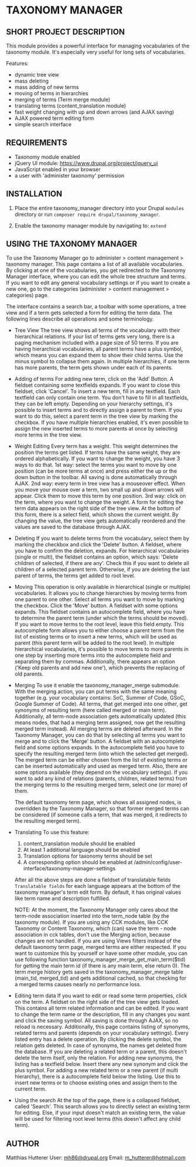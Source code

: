 # TAXONOMY MANAGER

## SHORT PROJECT DESCRIPTION

This module provides a powerful interface for managing vocabularies of the
taxonomy module. It's especially very useful for long sets of vocabularies.

Features:

- dynamic tree view
- mass deleting
- mass adding of new terms
- moving of terms in hierarchies
- merging of terms (Term merge module)
- translating terms (content_translation module)
- fast weight changing with up and down arrows (and AJAX saving)
- AJAX powered term editing form
- simple search interface

## REQUIREMENTS

- Taxonomy module enabled
- jQuery UI module: <https://www.drupal.org/project/jquery_ui>
- JavaScript enabled in your browser
- a user with 'administer taxonomy' permission

## INSTALLATION

1. Place the entire taxonomy_manager directory into your Drupal
   `modules` directory or run `composer require drupal/taxonomy_manager`.

2. Enable the taxonomy manager module by navigating to:
   `extend`

## USING THE TAXONOMY MANAGER

To use the Taxonomy Manager go to
administer > content management > taxonomy manager. This page
contains a list of all available vocabularies. By clicking at one of the
vocabularies, you get redirected to the Taxonomy Manager interface, where you
can edit the whole tree structure and terms. If you want to edit any general
vocabulary settings or if you want to create a new one, go to the categories
(administer > content management > categories) page.

The interface contains a search bar, a toolbar with some operations, a tree view
and if a term gets selected a form for editing the term data. The following
lines describe all operations and some terminology.

- Tree View
  The tree view shows all terms of the vocabulary with their hierarchical
  relations. If your list of terms gets very long, there is a paging
  mechanism included with a page size of 50 terms. If you are having
  hierarchical vocabularies, all parent terms have a plus symbol, which means
  you can expand them to show their child terms. Use the minus symbol to
  collapse them again. In multiple hierarchies, if one term has more
  parents, the term gets shown under each of its parents.

- Adding of terms
  For adding new term, click on the 'Add' Button. A fieldset containing some
  textfields expands. If you want to close this fieldset, click 'Cancel'.
  To insert a new term, fill in any textfield. Each textfield can only
  contain one term. You don't have to fill in all textfields, they can be
  left empty. Depending on your hierarchy settings, it's possible to insert
  terms and to directly assign a parent to them. If you want to do this,
  select a parent term in the tree view by marking the checkbox. If you have
  multiple hierarchies enabled, it's even possible to assign the new inserted
  terms to more parents at once by selecting more terms in the tree view.

- Weight Editing
  Every term has a weight. This weight determines the position the terms get
  listed. If terms have the same weight, they are ordered alphabetically. If
  you want to change the weight, you have 3 ways to do that.
  1st way: select the terms you want to move by one position (can be more
  terms at once) and press
  either the up or the down button in the toolbar. All saving is
  done automatically through AJAX.
  2nd way: every term in tree view has a mouseover effect. When you move
  your mouse over a term, two
  small up and down arrows will appear. Click them to move this
  term by one position.
  3rd way: click on the term, where you want to change the weight. A form
  for editing the
  term data appears on the right side of the tree view. At the
  bottom of this form, there is a select field, which shows the
  current weight. By changing the value, the tree view gets
  automatically reordered and the values are saved to the database
  through AJAX.

- Deleting
  If you want to delete terms from the vocabulary, select them by marking the
  checkbox and click the 'Delete' button. A fieldset, where you have to
  confirm the deletion, expands. For hierarchical vocabularies (single or
  multi), the fieldset contains an option, which says: 'Delete children of
  selected, if there are any'. Check this if you want to delete all children
  of a selected parent term. Otherwise, if you are deleting the last parent
  of terms, the terms get added to root level.

- Moving
  This operation is only available in hierarchical (single or multiple)
  vocabularies. It allows you to change hierarchies by moving terms from one
  parent to one other. Select all terms you want to move by marking the
  checkbox. Click the 'Move' button. A fieldset with some options expands.
  This fieldset contains an autocomplete field, where you have to determine
  the parent term (under which the terms should be moved). If you want to
  move terms to the root level, leave this field empty. This autocomplete
  form allows you to either choose a parent term from the list of existing
  terms or to insert a new terms, which will be used as parent (this parent
  term will be added to the root level). In multiple hierarchical
  vocabularies, it's possible to move terms to more parents in one step by
  inserting more terms into the autocomplete field and separating them by
  commas. Additionally, there appears an option ('Keep old parents and add new
  one'), which prevents the replacing of old parents.

- Merging
  To use it enable the taxonomy_manager_merge submodule.
  With the merging action, you can put terms with the same meaning together
  (e.g. your vocabulary contains: SoC, Summer of Code, GSoC, Google Summer of
  Code). All terms, that get merged into one other, get synonyms of resulting
  term (here called merged or main term). Additionally, all term-node
  association gets automatically updated (this means nodes, that had a
  merging term assigned, now get the resulting merged term instead). All
  merging terms are deleted afterward. In the Taxonomy Manager, you can do
  that by selecting all terms you want to merge and to click the 'Merge'
  button. A fieldset with an autocomplete field and some options expands. In
  the autocomplete field you have to specify the resulting merged term (into
  which the selected get merged). The merged term can be either chosen from
  the list of existing terms or can be inserted automatically and used as
  merged term. Also, there are some options available (they depend on
  the vocabulary settings). If you want to add any kind of relations
  (parents, children, related terms) from the merging terms to the resulting
  merged term, select one (or more) of them.

  The default taxonomy term page, which shows all assigned nodes, is
  overridden by the Taxonomy Manager, so that former merged terms can be
  considered (if someone calls a term, that was merged, it redirects to the
  resulting merged term).

- Translating
  To use this feature:
  1. content_translation module should be enabled
  2. At least 1 additional language should be enabled
  3. Translation options for taxonomy terms should be set
  4. A corresponding option should be enabled at /admin/config/user-interface/taxonomy-manager-settings

  After all the above steps are done a fieldset of translatable fields `Translatable fields` for each language appears at the bottom of the taxonomy manager's term edit form. By default, it has original values like term name and description fulfilled.

  NOTE: At the moment, the Taxonomy Manager only cares about the term-node
  association inserted
  into the term_node table (by the taxonomy module). If you are using
  any CCK modules, like CCK Taxonomy or Content Taxonomy, which (can)
  save the term - node association in cck tables, don't use the Merging
  action, because changes are not handled. If you are using Views
  filters instead of the default taxonomy term page, merged terms are
  either respected. If you want to customize this by yourself or have
  some other module, you can use following function
  taxonomy_manager_merge_get_main_term($tid) for getting the main term
  id (if there is any main term, else return 0). The term merge history
  gets saved in the taxonomy_manager_merge table (main_tid, merged_tid)
  and gets additional cached, so that checking for a merged terms
  causes nearly no performance loss.

- Editing term data
  If you want to edit or read some term properties, click on the term. A
  fieldset on the right side of the tree view gets loaded. This contains all
  term related information and can be edited. If you want to change the term
  name or the description, fill in any changes you want and click the saving
  symbol. All saving is done through AJAX, so no reload is necessary.
  Additionally, this page contains listing of synonyms, related terms and
  parents (depends on your vocabulary settings). Every listed entry has a
  delete operation. By clicking the delete symbol, the relation gets deleted.
  In case of synonyms, the names get deleted from the database. If you are
  deleting a related term or a parent, this doesn't delete the term itself,
  only the relation. For adding new synonyms, the listing has a textfield
  below. Insert there any new synonym and click the plus symbol. For adding
  a new related term or a new parent (if multi hierarchy), there is a
  autocomplete field below the listing. Use this to insert new terms or to
  choose existing ones and assign them to the current term.

- Using the search
  At the top of the page, there is a collapsed fieldset, called 'Search'.
  This search allows you to directly select an existing term for editing.
  Else, if your input doesn't match an existing term, the value will be used
  for filtering root level terms (this doesn't affect any child term).

## AUTHOR

Matthias Hutterer
User: mh86@drupal.org
Email: <m_hutterer@hotmail.com>

